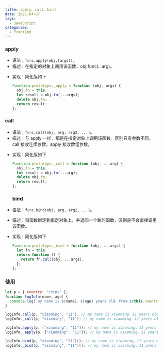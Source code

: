 ```yaml
---
title: apply、call、bind
date: 2021-04-07
tags:
  - JavaScript
categories:
  - frontEnd
---
```


### apply

- 语法：`func.apply(obj,[args])`。
- 描述：在指定的对象上调用该函数，obj.func(...arg)。
<!-- more -->
- 实现：简化版如下

  ```js
  Function.prototype._apply = function (obj, args) {
    obj.fn = this;
    let result = obj.fn(...args);
    delete obj.fn;
    return result;
  };
  ```

### call

- 语法：`func.call(obj, arg, arg2, ...)`。
- 描述：与 apply 一样，都是在指定对象上调用该函数。区别只有参数不同，call 接收连续参数，apply 接收数组参数。
<!-- more -->
- 实现：简化版如下

  ```js
  Function.prototype._call = function (obj, ...arg) {
    obj.fn = this;
    let result = obj.fn(...arg);
    delete obj.fn;
    return result;
  };
  ```

  ### bind

- 语法：`func.bind(obj, arg, arg2, ...)`。
- 描述：将函数绑定到指定对象上，并返回一个新的函数，区别是不会直接调用该函数。
- 实现：简化版如下

  ```js
  Function.prototype._bind = function (obj, ...args) {
    let fn = this;
    return function () {
      return fn.call(obj, ...args);
    };
  };
  ```

### 使用

```js
let p = { country: "china" };
function logInfo(name, age) {
  console.log(`my name is ${name}，${age} years old，from ${this.country}。`);
}

logInfo.call(p, "xiaoming", "11"); // my name is xiaoming，11 years old，from china。
logInfo._call(p, "xiaoming", "11"); // my name is xiaoming，11 years old，from china。

logInfo.apply(p, ["xiaoming", "11"]); // my name is xiaoming，11 years old，from china。
logInfo._apply(p, ["xiaoming", "11"]); // my name is xiaoming，11 years old，from china。

logInfo.bind(p, "xiaoming", "11")(); // my name is xiaoming，11 years old，from china。
logInfo._bind(p, "xiaoming", "11")(); // my name is xiaoming，11 years old，from china。
```
